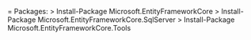 ﻿
= Packages:
	> Install-Package Microsoft.EntityFrameworkCore
	> Install-Package Microsoft.EntityFrameworkCore.SqlServer
	> Install-Package Microsoft.EntityFrameworkCore.Tools
